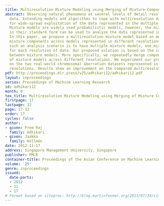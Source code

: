 ```yaml
---
title: Multiresolution Mixture Modeling using Merging of Mixture Components
abstract: Observing natural phenomena at several levels of detail results in multiresolution
  data. Extending models and algorithms to cope with multiresolution data is a prerequisite
  for wide-spread exploitation of the data represented in the multiple resolutions.
  Mixture models are widely used probabilistic models, however, the mixture models
  in their standard form can be used to analyze the data represented in a single resolution.
  In this paper, we propose a multiresolution mixture model based on merging of the
  mixture components across models represented in different resolutions. Result of
  such an analysis scenario is to have multiple mixture models, one mixture model
  for each resolution of data. Our proposed solution is based on the idea on the interaction
  between mixture models. More specifically, we repeatedly merge component distributions
  of mixture models across different resolutions. We experiment our proposed algorithm
  on the two real-world chromosomal aberration datasets represented in two different
  resolutions. Results show an improvement on the compared multiresolution settings.
pdf: http://proceedings.mlr.press/v25/adhikari12/adhikari12.pdf
layout: inproceedings
series: Proceedings of Machine Learning Research
id: adhikari12
month: 0
tex_title: Multiresolution Mixture Modeling using Merging of Mixture Components
firstpage: 17
lastpage: 32
page: 17-32
order: 17
cycles: false
author:
- given: Prem Raj
  family: Adhikari
- given: Jaakko
  family: Hollmén
date: 2012-11-17
address: Singapore Management University, Singapore
publisher: PMLR
container-title: Proceedings of the Asian Conference on Machine Learning
volume: '25'
genre: inproceedings
issued:
  date-parts:
  - 2012
  - 11
  - 17
# Format based on citeproc: http://blog.martinfenner.org/2013/07/30/citeproc-yaml-for-bibliographies/
---
```

